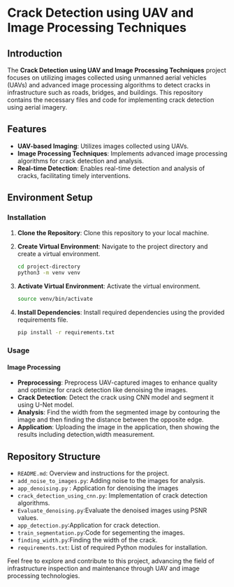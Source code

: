 # Crack Detection using UAV and Image Processing Techniques

## Introduction

The **Crack Detection using UAV and Image Processing Techniques** project focuses on utilizing images collected using unmanned aerial vehicles (UAVs) and advanced image processing algorithms to detect cracks in infrastructure such as roads, bridges, and buildings. This repository contains the necessary files and code for implementing crack detection using aerial imagery.

## Features

- **UAV-based Imaging**: Utilizes images collected using UAVs.
- **Image Processing Techniques**: Implements advanced image processing algorithms for crack detection and analysis.
- **Real-time Detection**: Enables real-time detection and analysis of cracks, facilitating timely interventions.

## Environment Setup

### Installation

1. **Clone the Repository**: Clone this repository to your local machine.

2. **Create Virtual Environment**: Navigate to the project directory and create a virtual environment.
   ```bash
   cd project-directory
   python3 -m venv venv
   ```

3. **Activate Virtual Environment**: Activate the virtual environment.
   ```bash
   source venv/bin/activate
   ```

4. **Install Dependencies**: Install required dependencies using the provided requirements file.
   ```bash
   pip install -r requirements.txt
   ```

### Usage

#### Image Processing

- **Preprocessing**: Preprocess UAV-captured images to enhance quality and optimize for crack detection like denoising the images.
- **Crack Detection**: Detect the crack using CNN model and segment it using U-Net model.
- **Analysis**: Find the width from the segmented image by contouring the image and then finding the distance between the opposite edge.
- **Application**: Uploading the image in the application, then showing the results including detection,width measurement.
## Repository Structure

- `README.md`: Overview and instructions for the project.
- `add_noise_to_images.py`: Adding noise to the images for analysis.
- `app_denoising.py` : Application for denoising the images
- `crack_detection_using_cnn.py`: Implementation of crack detection algorithms.
- `Evaluate_denoising.py`:Evaluate the denoised images using PSNR values.
- `app_detection.py`:Application for crack detection.
- `train_segmentation.py`:Code for segementing the images.
- `finding_width.py`:Finding the width of the crack.
- `requirements.txt`: List of required Python modules for installation.


Feel free to explore and contribute to this project, advancing the field of infrastructure inspection and maintenance through UAV and image processing technologies.
